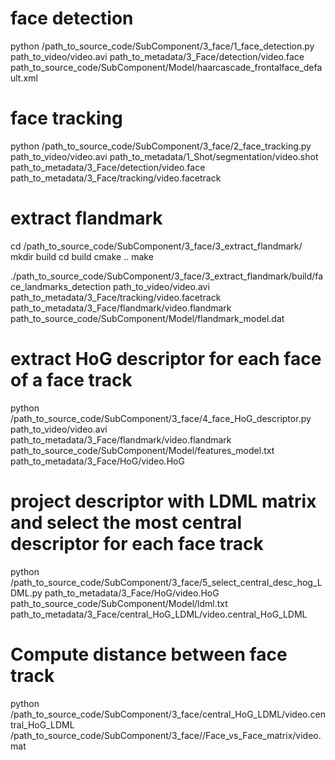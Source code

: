 
# face detection

python /path_to_source_code/SubComponent/3_face/1_face_detection.py path_to_video/video.avi path_to_metadata/3_Face/detection/video.face path_to_source_code/SubComponent/Model/haarcascade_frontalface_default.xml 

# face tracking

python /path_to_source_code/SubComponent/3_face/2_face_tracking.py path_to_video/video.avi path_to_metadata/1_Shot/segmentation/video.shot  path_to_metadata/3_Face/detection/video.face path_to_metadata/3_Face/tracking/video.facetrack

# extract flandmark

cd /path_to_source_code/SubComponent/3_face/3_extract_flandmark/
mkdir build
cd build
cmake ..
make 

./path_to_source_code/SubComponent/3_face/3_extract_flandmark/build/face_landmarks_detection path_to_video/video.avi path_to_metadata/3_Face/tracking/video.facetrack path_to_metadata/3_Face/flandmark/video.flandmark path_to_source_code/SubComponent/Model/flandmark_model.dat

# extract HoG descriptor for each face of a face track

python /path_to_source_code/SubComponent/3_face/4_face_HoG_descriptor.py path_to_video/video.avi path_to_metadata/3_Face/flandmark/video.flandmark path_to_source_code/SubComponent/Model/features_model.txt path_to_metadata/3_Face/HoG/video.HoG

# project descriptor with LDML matrix and select the most central descriptor for each face track

python /path_to_source_code/SubComponent/3_face/5_select_central_desc_hog_LDML.py path_to_metadata/3_Face/HoG/video.HoG path_to_source_code/SubComponent/Model/ldml.txt path_to_metadata/3_Face/central_HoG_LDML/video.central_HoG_LDML

# Compute distance between face track

python /path_to_source_code/SubComponent/3_face/central_HoG_LDML/video.central_HoG_LDML /path_to_source_code/SubComponent/3_face//Face_vs_Face_matrix/video.mat
